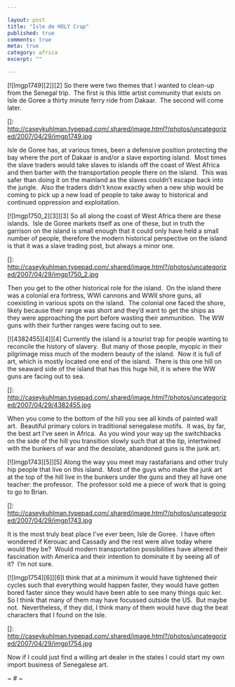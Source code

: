```yaml
---

layout: post
title: "Isle de HOLY Crap"
published: true
comments: true
meta: true
category: africa
excerpt: ""

---
```


[![Imgp1749][2]][2] So there were two themes that I wanted to clean-up from the Senegal trip.  The first is this little artist community that exists on Isle de Goree a thirty minute ferry ride from Dakaar.  The second will come later. 

 []: http://caseykuhlman.typepad.com/.shared/image.html?/photos/uncategorized/2007/04/29/imgp1749.jpg

Isle de Goree has, at various times, been a defensive position protecting the bay where the port of Dakaar is and/or a slave exporting island.  Most times the slave traders would take slaves to islands off the coast of West Africa and then barter with the transportation people there on the island.  This was safer than doing it on the mainland as the slaves couldn’t escape back into the jungle.  Also the traders didn’t know exactly when a new ship would be coming to pick up a new load of people to take away to historical and continued oppression and exploitation.  

[![Imgp1750_2][3]][3] So all along the coast of West Africa there are these islands.  Isle de Goree markets itself as one of these, but in truth the garrison on the island is small enough that it could only have held a small number of people, therefore the modern historical perspective on the island is that it was a slave trading post, but always a minor one.  

 []: http://caseykuhlman.typepad.com/.shared/image.html?/photos/uncategorized/2007/04/29/imgp1750_2.jpg

Then you get to the other historical role for the island.  On the island there was a colonial era fortress, WWI cannons and WWII shore guns, all coexisting in various spots on the island.  The colonial one faced the shore, likely because their range was short and they’d want to get the ships as they were approaching the port before wasting their ammunition.  The WW guns with their further ranges were facing out to see.  

[![4382455][4]][4] Currently the island is a tourist trap for people wanting to reconcile the history of slavery.  But many of those people, myopic in their pilgrimage miss much of the modern beauty of the island.  Now it is full of art, which is mostly located one end of the island.  There is this one hill on the seaward side of the island that has this huge hill, it is where the WW guns are facing out to sea.  

 []: http://caseykuhlman.typepad.com/.shared/image.html?/photos/uncategorized/2007/04/29/4382455.jpg

When you come to the bottom of the hill you see all kinds of painted wall art.  Beautiful primary colors in traditional senegalese motifs.  It was, by far, the best art I’ve seen in Africa.  As you wind your way up the switchbacks on the side of the hill you transition slowly such that at the tip, intertwined with the bunkers of war and the desolate, abandoned guns is the junk art.  

[![Imgp1743][5]][5] Along the way you meet may rastafarians and other truly hip people that live on this island.  Most of the guys who make the junk art at the top of the hill live in the bunkers under the guns and they all have one teacher: the professor.  The professor sold me a piece of work that is going to go to Brian.  

 []: http://caseykuhlman.typepad.com/.shared/image.html?/photos/uncategorized/2007/04/29/imgp1743.jpg

It is the most truly beat place I’ve ever been, Isle de Goree.  I have often wondered if Kerouac and Cassady and the rest were alive today where would they be?  Would modern transportation possibilities have altered their fascination with America and their intention to dominate it by seeing all of it?  I’m not sure.  

[![Imgp1754][6]][6]I think that at a minimum it would have tightened their cycles such that everything would happen faster, they would have gotten bored faster since they would have been able to see many things quic ker.  So I think that many of them may have focussed outside the US.  But maybe not.  Nevertheless, if they did, I think many of them would have dug the beat characters that I found on the Isle.  

 []: http://caseykuhlman.typepad.com/.shared/image.html?/photos/uncategorized/2007/04/29/imgp1754.jpg

Now if I could just find a willing art dealer in the states I could start my own import business of Senegalese art.

~ # ~